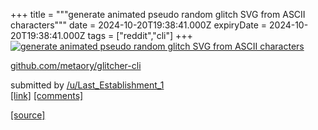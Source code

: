 +++
title = """generate animated pseudo random glitch SVG from ASCII characters"""
date = 2024-10-20T19:38:41.000Z
expiryDate = 2024-10-20T19:38:41.000Z
tags = ["reddit","cli"]
+++
[![generate animated pseudo random glitch SVG from ASCII characters](https://preview.redd.it/ul3wyo52syvd1.png?width=640&crop=smart&auto=webp&s=84ce15958c08ef4a6037f290e7de1ff9e479660a "generate animated pseudo random glitch SVG from ASCII characters")](https://www.reddit.com/r/commandline/comments/1g872s6/generate_animated_pseudo_random_glitch_svg_from/)

[github.com/metaory/glitcher-cli](https://github.com/metaory/glitcher-cli)

submitted by [/u/Last\_Establishment\_1](https://www.reddit.com/user/Last_Establishment_1)  
[\[link\]](https://i.redd.it/ul3wyo52syvd1.png) [\[comments\]](https://www.reddit.com/r/commandline/comments/1g872s6/generate_animated_pseudo_random_glitch_svg_from/)

[[source]](https://www.reddit.com/r/commandline/comments/1g872s6/generate_animated_pseudo_random_glitch_svg_from/)
